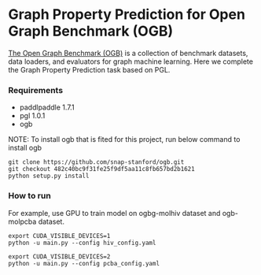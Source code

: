 # Graph Property Prediction for Open Graph Benchmark (OGB)

[The Open Graph Benchmark (OGB)](https://ogb.stanford.edu/) is a collection of benchmark datasets, data loaders, and evaluators for graph machine learning. Here we complete the Graph Property Prediction task based on PGL.

### Requirements

- paddlpaddle 1.7.1
- pgl 1.0.1
- ogb

NOTE: To install ogb that is fited for this project, run below command to install ogb
```
git clone https://github.com/snap-stanford/ogb.git
git checkout 482c40bc9f31fe25f9df5aa11c8fb657bd2b1621
python setup.py install
```

### How to run
For example, use GPU to train model on ogbg-molhiv dataset and ogb-molpcba dataset.
```
export CUDA_VISIBLE_DEVICES=1
python -u main.py --config hiv_config.yaml

export CUDA_VISIBLE_DEVICES=2
python -u main.py --config pcba_config.yaml
```

